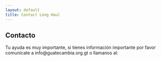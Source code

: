 ```yaml
---
layout: default
title: Contact Long Haul
---
```


<div id="contact">
  <h2 class="title-item">Contacto</h2>
    <p class="intro">
    Tu ayuda es muy importante, si tienes información importante por favor comunícate a info@guatecambia.org.gt o llamanos al:
    </p>
</div>
